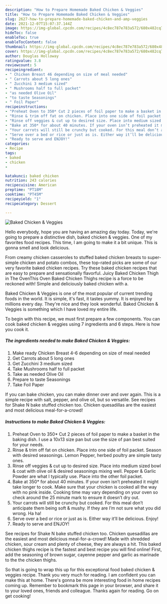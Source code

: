 ```yaml
---
description: "How to Prepare Homemade Baked Chicken & Veggies"
title: "How to Prepare Homemade Baked Chicken & Veggies"
slug: 2627-how-to-prepare-homemade-baked-chicken-and-amp-veggies
date: 2021-12-07T15:07:37.144Z
image: https://img-global.cpcdn.com/recipes/4c8ec787e783a572/680x482cq70/baked-chicken-veggies-recipe-main-photo.jpg
hideToc: false
enableToc: true
enableTocContent: false
thumbnail: https://img-global.cpcdn.com/recipes/4c8ec787e783a572/680x482cq70/baked-chicken-veggies-recipe-main-photo.jpg
cover: https://img-global.cpcdn.com/recipes/4c8ec787e783a572/680x482cq70/baked-chicken-veggies-recipe-main-photo.jpg
author: Douglas Holloway
ratingvalue: 3.8
reviewcount: 5
recipeingredient:
- " Chicken Breast 46 depending on size of meal needed"
- " Carrots about 5 long ones"
- " Zucchini 3 medium sized"
- " Mushrooms half to full packet"
- "as needed Olive Oil"
- "to taste Seasonings"
- " Foil Paper"
recipeinstructions:
- "Preheat Oven to 350* Cut 2 pieces of foil paper to make a basket in the baking dish. I use a 10x13 size pan but use the size of pan best suited for your needs."
- "Rinse & trim off fat on chicken. Place into one side of foil packet. Season with desired seasonings. Lemon Pepper, herbed poultry are simple tasty ones."
- "Rinse off veggies & cut up to desired size. Place into medium sized bowl & coat with olive oil & desired seasonings mixing well. Pepper & Garlic Powder are what I typically use. Place into the other foil packet."
- "Bake at 350* for about 40 minutes. If your oven isn’t preheated it might take longer to cook. Make sure that your chicken is cooked all the way with no pink inside. Cooking time may vary depending on your oven so check around the 25 minute mark to ensure it doesn’t dry out."
- "Your carrots will still be crunchy but cooked. For this meal don’t anticipate them being soft & mushy. If they are I’m not sure what you did wrong. Ha ha!"
- "Serve over a bed or rice or just as is. Either way it’ll be delicious. Enjoy!"
- "Ready to serve and ENJOY!"
categories:
- Recipe
tags:
- baked
- chicken
- 

katakunci: baked chicken  
nutrition: 243 calories
recipecuisine: American
preptime: "PT18M"
cooktime: "PT45M"
recipeyield: "1"
recipecategory: Dessert

---
```



![Baked Chicken & Veggies](https://img-global.cpcdn.com/recipes/4c8ec787e783a572/680x482cq70/baked-chicken-veggies-recipe-main-photo.jpg)

Hello everybody, hope you are having an amazing day today. Today, we're going to prepare a distinctive dish, baked chicken & veggies. One of my favorites food recipes. This time, I am going to make it a bit unique. This is gonna smell and look delicious.

From creamy chicken casseroles to stuffed baked chicken breasts to super-simple chicken and potato combos, these top-rated picks are some of our very favorite baked chicken recipes. Try these baked chicken recipes that are easy to prepare and sensationally flavorful. Juicy Baked Chicken Thigh in The OvenThis Oven Baked Chicken Thighs recipe is a force to be reckoned with! Simple and deliciously baked chicken with a.

Baked Chicken & Veggies is one of the most popular of current trending foods in the world. It is simple, it's fast, it tastes yummy. It is enjoyed by millions every day. They're nice and they look wonderful. Baked Chicken & Veggies is something which I have loved my entire life.


To begin with this recipe, we must first prepare a few components. You can cook baked chicken & veggies using 7 ingredients and 6 steps. Here is how you cook it.

<!--inarticleads1-->

##### The ingredients needed to make Baked Chicken & Veggies:

1. Make ready  Chicken Breast 4-6 depending on size of meal needed
1. Get  Carrots about 5 long ones
1. Get  Zucchini 3 medium sized
1. Take  Mushrooms half to full packet
1. Take as needed Olive Oil
1. Prepare to taste Seasonings
1. Take  Foil Paper


If you can bake chicken, you can make dinner over and over again. This is a simple recipe with salt, pepper, and olive oil, but so versatile. See recipes for Shake N bake stuffed chicken too. Chicken quesadillas are the easiest and most delicious meal-for-a-crowd! 

<!--inarticleads2-->

##### Instructions to make Baked Chicken & Veggies:

1. Preheat Oven to 350* Cut 2 pieces of foil paper to make a basket in the baking dish. I use a 10x13 size pan but use the size of pan best suited for your needs.
1. Rinse & trim off fat on chicken. Place into one side of foil packet. Season with desired seasonings. Lemon Pepper, herbed poultry are simple tasty ones.
1. Rinse off veggies & cut up to desired size. Place into medium sized bowl & coat with olive oil & desired seasonings mixing well. Pepper & Garlic Powder are what I typically use. Place into the other foil packet.
1. Bake at 350* for about 40 minutes. If your oven isn’t preheated it might take longer to cook. Make sure that your chicken is cooked all the way with no pink inside. Cooking time may vary depending on your oven so check around the 25 minute mark to ensure it doesn’t dry out.
1. Your carrots will still be crunchy but cooked. For this meal don’t anticipate them being soft & mushy. If they are I’m not sure what you did wrong. Ha ha!
1. Serve over a bed or rice or just as is. Either way it’ll be delicious. Enjoy!
1. Ready to serve and ENJOY!

See recipes for Shake N bake stuffed chicken too. Chicken quesadillas are the easiest and most delicious meal-for-a-crowd! Made with shredded chicken, sour cream and plenty of cheese, they are always a hit. This baked chicken thighs recipe is the fastest and best recipe you will find online! First, add the seasoning of brown sugar, cayenne pepper and garlic as marinade to the the chicken thighs. 

So that is going to wrap this up for this exceptional food baked chicken & veggies recipe. Thank you very much for reading. I am confident you can make this at home. There's gonna be more interesting food in home recipes coming up. Remember to bookmark this page in your browser, and share it to your loved ones, friends and colleague. Thanks again for reading. Go on get cooking!
